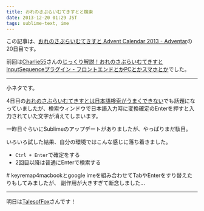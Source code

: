```yaml
---
title: おれのさぶらいむてきすとと検索
date: 2013-12-20 01:29 JST
tags: sublime-text, ime
---
```


この記事は、[おれのさぶらいむてきすと Advent Calendar 2013 - Adventar](http://www.adventar.org/calendars/184)の20日目です。

前回は[Charlie55](http://profile.hatena.ne.jp/fushimik/)さんの[じっくり解説！おれのさぶらいむてきすとInputSequenceプラグイン - フロントエンドとかPCとかスマホとか](http://charlie.hateblo.jp/entry/2013/12/19/223102)でした。

---

小ネタです。

4日目の[おれのさぶらいむてきすとは日本語検索がうまくできない](http://blog.obentoba.co/entry/2013/12/04/sublimetext-japaneseSearch)でも話題になっていましたが、検索ウィンドウで日本語入力時に変換確定のEnterを押すと入力されていた文字が消えてしまいます。

一昨日ぐらいにSublimeのアップデートがありましたが、やっぱりまだ駄目。

いろいろ試した結果、自分の環境ではこんな感じに落ち着きました。

- `Ctrl + Enter`で確定をする
- 2回目以降は普通にEnterで検索する


\# keyremap4macbookとgoogle imeを組み合わせてTabやEnterをすり替えたりもしてみましたが、
副作用が大きすぎて断念しました...

---

明日は[TalesofFox](https://twitter.com/TalesofFox)さんです！

